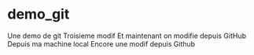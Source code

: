 # demo_git
Une demo de git
Troisieme modif
Et maintenant on modifie depuis GitHub
Depuis ma machine local
Encore une modif depuis Github
